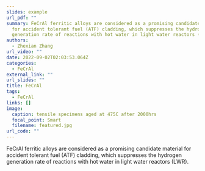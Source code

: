 ```yaml
---
slides: example
url_pdf: ""
summary: FeCrAl ferritic alloys are considered as a promising candidate material
  for accident tolerant fuel (ATF) cladding, which suppresses the hydrogen
  generation rate of reactions with hot water in light water reactors (LWR).
authors:
  - Zhexian Zhang
url_video: ""
date: 2022-09-02T02:03:53.064Z
categories:
  - FeCrAl
external_link: ""
url_slides: ""
title: FeCrAl
tags:
  - FeCrAl
links: []
image:
  caption: tensile specimens aged at 475C after 2000hrs
  focal_point: Smart
  filename: featured.jpg
url_code: ""
---
```

FeCrAl ferritic alloys are considered as a promising candidate material for accident tolerant fuel (ATF) cladding, which suppresses the hydrogen generation rate of reactions with hot water in light water reactors (LWR).